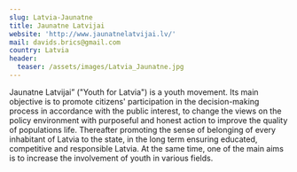 ```yaml
---
slug: Latvia-Jaunatne
title: Jaunatne Latvijai
website: 'http://www.jaunatnelatvijai.lv/'
mail: davids.brics@gmail.com
country: Latvia
header:
  teaser: /assets/images/Latvia_Jaunatne.jpg
---
```

Jaunatne Latvijai” ("Youth for Latvia") is a youth movement. Its main objective is to promote citizens' participation in the decision-making process in accordance with the public interest, to change the views on the policy environment with purposeful and honest action to improve the quality of populations life. Thereafter promoting the sense of belonging of every inhabitant of Latvia to the state, in the long term ensuring educated, competitive and responsible Latvia. At the same time, one of the main aims is to increase the involvement of youth in various fields. 
